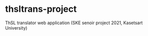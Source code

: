 # thsltrans-project
ThSL translator web application (SKE senoir project 2021, Kasetsart University)
